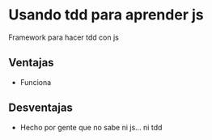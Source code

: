 # Usando tdd para aprender js

Framework para hacer tdd con js

## Ventajas

*   Funciona

## Desventajas

*   Hecho por gente que no sabe ni js... ni tdd
